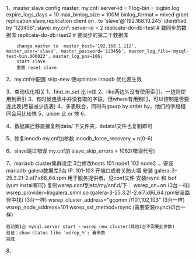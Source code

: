 1、master slave config
	master: 
		my.cnf:
			server-id = 1
			log-bin = logbin.log
			expire_logs_days = 10
			max_binlog_size = 100M
			binlog_format = mixed
		grant replication slave,replication client on *.* to 'slave'@'192.168.10.245' identified by '123456'; 
	slave: 
		my.cnf:
			server-id = 2
			replicate-do-db=test   # 要同步的数据库
			replicate-do-db=test2  # 要同步的第二个数据库

		change master to  master_host='192.168.1.112', master_user='slave', master_password='123456', master_log_file='mysql-test-bin.000022', master_log_pos=106;
		start slave
		重置 reset slave

2、my.cnf中配置 skip-new 使optimize innodb 优化表生效

3、查询优化相关
  1、find_in_set 比 in快
  2、like两边%没有使用索引，一边则使用到索引
  3、有时候连表中并没有取的字段，但where有用到时，可以控制是否要连此表(尽量减少连表)
  4、多表联合，同时有gourp by order by，他们的字段相同会用比较快
  5、union 比 or 快
  6、

4、数据库迁移直接复制data/ 下文件夹，ibdata1文件也复制即可

5、修复innodb my.cnf加参数 innodb_force_recovery = n(0-6)

6、slave跳过错误 my.cnf加 slave_skip_errors = 1062(错误代号)

7、mariadb cluster集群设定
	3台修改hosts 101 node1 102 node2 ...
	安装mariadb-galera数据库3台 IP: 101-103 
	开端口或者关防火墙
	安装 galera-3-25.3.21-2.el7.x86_64.rpm 用于服务提供者，见conf文件
	安装rsync 和 lsof (yum install即可)
	复制wsrep.conf到etc/my/cnf.d/下：
		wsrep_on=on (3台一样)
		wsrep_provider=libgalera_smm.so (galera-3-25.3.21-2.el7.x86_64.rpm安装路径中找) (3台一样)
		wsrep_cluster_address="gcomm://101,102,103" (3台一样)
		wsrep_node_address=101
		wsrep_sst_method=rsync (需要安装rsync)(3台一样)

	启动第1台 mysql.server start --wsrep_new_cluster(其他2台不需要此参数)
	验证：show status like 'wsrep_%'; 看参数
	完成

8、

